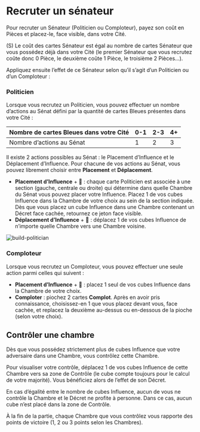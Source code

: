 # Recruter un sénateur

Pour recruter un Sénateur (Politicien ou Comploteur), payez son coût en Pièces et placez-le, face visible, dans votre Cité.

(S) Le coût des cartes Sénateur est égal au nombre de cartes Sénateur que vous possédez déjà dans votre Cité (le premier Sénateur que vous recrutez coûte donc 0 Pièce, le deuxième coûte 1 Pièce, le troisième 2 Pièces...).

Appliquez ensuite l’effet de ce Sénateur selon qu’il s’agit d’un Politicien ou d’un Comploteur :

### Politicien
Lorsque vous recrutez un Politicien, vous pouvez effectuer un nombre d’actions au Sénat défini par la quantité de cartes Bleues présentes dans votre Cité :

| Nombre de cartes Bleues dans votre Cité | 0-1 | 2-3 | 4+ |
|-----------------------------------------|-----|-----|----|
| Nombre d’actions au Sénat               | 1   | 2   | 3  |

Il existe 2 actions possibles au Sénat : le Placement d’Influence et le Déplacement d’Influence. Pour chacune de vos actions au Sénat, vous pouvez librement choisir entre **Placement** et **Déplacement**.

- **Placement d’Influence** + 🧊 : chaque carte Politicien est associée à une section (gauche, centrale ou droite) qui détermine dans quelle Chambre du Sénat vous pouvez placer votre Influence. Placez 1 de vos cubes Influence dans la Chambre de votre choix au sein de la section indiquée. Dès que vous placez un cube Influence dans une Chambre contenant un Décret face cachée, retournez ce jeton face visible.
- **Déplacement d’Influence** + 🧊 : déplacez 1 de vos cubes Influence de n’importe quelle Chambre vers une Chambre voisine.

![build-politician](/images/build-politician.png)

### Comploteur

Lorsque vous recrutez un Comploteur, vous pouvez effectuer une seule action parmi celles qui suivent :

- **Placement d’Influence** + 🧊 : placez 1 seul de vos cubes Influence dans la Chambre de votre choix.
- **Comploter** : piochez 2 cartes **Complot**. Après en avoir pris connaissance, choisissez-en 1 que vous placez devant vous, face cachée, et replacez la deuxième au-dessus ou en-dessous de la pioche (selon votre choix).

## Contrôler une chambre

Dès que vous possédez strictement plus de cubes Influence que votre
adversaire dans une Chambre, vous contrôlez cette Chambre.

Pour visualiser votre contrôle, déplacez 1 de vos cubes Influence de cette Chambre vers sa zone de Contrôle (le cube compte toujours pour le calcul de votre majorité). Vous bénéficiez alors de l’effet de son Décret.

En cas d’égalité entre le nombre de cubes Influence, aucun de vous ne contrôle la Chambre et le Décret ne profite à personne. Dans ce cas, aucun cube n’est placé dans la zone de Contrôle.

À la fin de la partie, chaque Chambre que vous contrôlez vous rapporte des points de victoire (1, 2 ou 3 points selon les Chambres).

